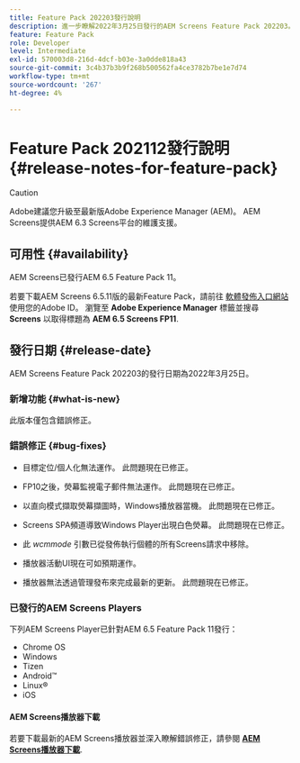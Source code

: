 ```yaml
---
title: Feature Pack 202203發行說明
description: 進一步瞭解2022年3月25日發行的AEM Screens Feature Pack 202203。
feature: Feature Pack
role: Developer
level: Intermediate
exl-id: 570003d8-216d-4dcf-b03e-3a0dde818a43
source-git-commit: 3c4b37b3b9f268b500562fa4ce3782b7be1e7d74
workflow-type: tm+mt
source-wordcount: '267'
ht-degree: 4%

---
```


# Feature Pack 202112發行說明 {#release-notes-for-feature-pack}

>[!CAUTION]
>Adobe建議您升級至最新版Adobe Experience Manager (AEM)。 AEM Screens提供AEM 6.3 Screens平台的維護支援。

## 可用性 {#availability}

AEM Screens已發行AEM 6.5 Feature Pack 11。

若要下載AEM Screens 6.5.11版的最新Feature Pack，請前往 [軟體發佈入口網站](https://experience.adobe.com/#/downloads/content/software-distribution/en/aem.html) 使用您的Adobe ID。 瀏覽至 **Adobe Experience Manager** 標籤並搜尋 **Screens** 以取得標題為 **AEM 6.5 Screens FP11**.

## 發行日期 {#release-date}

AEM Screens Feature Pack 202203的發行日期為2022年3月25日。

### 新增功能 {#what-is-new}

此版本僅包含錯誤修正。

### 錯誤修正 {#bug-fixes}

* 目標定位/個人化無法運作。 此問題現在已修正。

* FP10之後，熒幕監視電子郵件無法運作。 此問題現在已修正。

* 以直向模式擷取熒幕擷圖時，Windows播放器當機。 此問題現在已修正。

* Screens SPA頻道導致Windows Player出現白色熒幕。 此問題現在已修正。

* 此 *wcmmode* 引數已從發佈執行個體的所有Screens請求中移除。

* 播放器活動UI現在可如預期運作。

* 播放器無法透過管理發布來完成最新的更新。 此問題現在已修正。

### 已發行的AEM Screens Players

下列AEM Screens Player已針對AEM 6.5 Feature Pack 11發行：

* Chrome OS
* Windows
* Tizen
* Android™
* Linux®
* iOS

#### AEM Screens播放器下載

若要下載最新的AEM Screens播放器並深入瞭解錯誤修正，請參閱 **[AEM Screens播放器下載](https://download.macromedia.com/screens/index.html)**.
